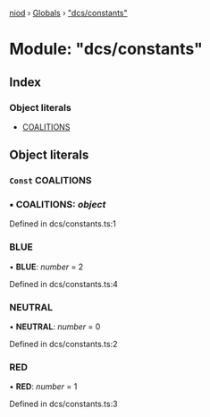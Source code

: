[niod](../README.md) › [Globals](../globals.md) › ["dcs/constants"](_dcs_constants_.md)

# Module: "dcs/constants"

## Index

### Object literals

* [COALITIONS](_dcs_constants_.md#const-coalitions)

## Object literals

### `Const` COALITIONS

### ▪ **COALITIONS**: *object*

Defined in dcs/constants.ts:1

###  BLUE

• **BLUE**: *number* = 2

Defined in dcs/constants.ts:4

###  NEUTRAL

• **NEUTRAL**: *number* = 0

Defined in dcs/constants.ts:2

###  RED

• **RED**: *number* = 1

Defined in dcs/constants.ts:3
